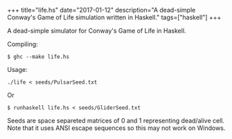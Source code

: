 +++
title="life.hs"
date="2017-01-12"
description="A dead-simple Conway's Game of Life simulation written in Haskell."
tags=["haskell"]
+++

A dead-simple simulator for Conway's Game of Life in Haskell.

<script id="asciicast-JhfMNFYTlr4SdtDFvOO2yFecv" src="https://asciinema.org/a/JhfMNFYTlr4SdtDFvOO2yFecv.js" async></script>

Compiling:
```
$ ghc --make life.hs
```

Usage:
```
./life < seeds/PulsarSeed.txt
```
Or
```
$ runhaskell life.hs < seeds/GliderSeed.txt
```

Seeds are space separeted matrices of 0 and 1 representing dead/alive cell.
Note that it uses ANSI escape sequences so this may not work on Windows.

